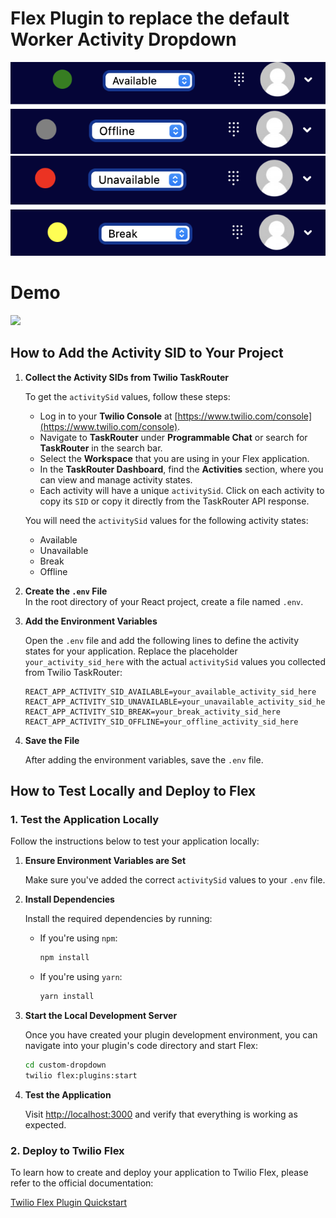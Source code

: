 # Flex Plugin to replace the default Worker Activity Dropdown

![](/screenshots/1.png)
![](/screenshots/2.png)
![](/screenshots/3.png)
![](/screenshots/4.png)

# Demo

![](/screenshots/ScreenRecording2024-11-06at2.17.39PM-ezgif.com-video-to-gif-converter.png)

## How to Add the Activity SID to Your Project

1. **Collect the Activity SIDs from Twilio TaskRouter**

   To get the `activitySid` values, follow these steps:

   - Log in to your **Twilio Console** at [https://www.twilio.com/console](https://www.twilio.com/console).
   - Navigate to **TaskRouter** under **Programmable Chat** or search for **TaskRouter** in the search bar.
   - Select the **Workspace** that you are using in your Flex application.
   - In the **TaskRouter Dashboard**, find the **Activities** section, where you can view and manage activity states.
   - Each activity will have a unique `activitySid`. Click on each activity to copy its `SID` or copy it directly from the TaskRouter API response.
   
   You will need the `activitySid` values for the following activity states:
   - Available
   - Unavailable
   - Break
   - Offline

2. **Create the `.env` File**  
   In the root directory of your React project, create a file named `.env`.

3. **Add the Environment Variables**
    
   Open the `.env` file and add the following lines to define the activity states for your application. Replace the placeholder `your_activity_sid_here` with 
   the actual `activitySid` values you collected from Twilio TaskRouter:

   ```env
   REACT_APP_ACTIVITY_SID_AVAILABLE=your_available_activity_sid_here
   REACT_APP_ACTIVITY_SID_UNAVAILABLE=your_unavailable_activity_sid_here
   REACT_APP_ACTIVITY_SID_BREAK=your_break_activity_sid_here
   REACT_APP_ACTIVITY_SID_OFFLINE=your_offline_activity_sid_here
   ```
   
5. **Save the File**
   
   After adding the environment variables, save the `.env` file.


## How to Test Locally and Deploy to Flex

### 1. **Test the Application Locally**

Follow the instructions below to test your application locally:

1. **Ensure Environment Variables are Set**
   
   Make sure you've added the correct `activitySid` values to your `.env` file.

3. **Install Dependencies**
   
   Install the required dependencies by running:
   
   - If you're using `npm`:
     ```bash
     npm install
     ```
   - If you're using `yarn`:
     ```bash
     yarn install
     ```

5. **Start the Local Development Server**
   
   Once you have created your plugin development environment, you can navigate into your plugin's code directory and start Flex:
   
     ```bash
     cd custom-dropdown
     twilio flex:plugins:start
     ```

7. **Test the Application**
   
   Visit [http://localhost:3000](http://localhost:3000) and verify that everything is working as expected.

### 2. **Deploy to Twilio Flex**

To learn how to create and deploy your application to Twilio Flex, please refer to the official documentation:

[Twilio Flex Plugin Quickstart](https://www.twilio.com/docs/flex/quickstart/getting-started-plugin)


